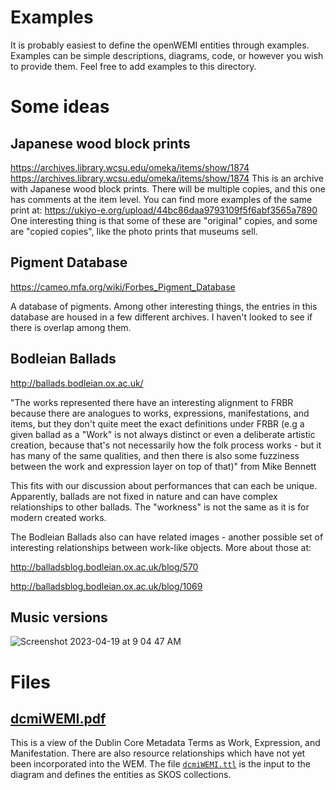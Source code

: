 # Examples
It is probably easiest to define the openWEMI entities through examples. Examples can be simple descriptions, diagrams, code, or however you wish to provide them. Feel free to add examples to this directory.

# Some ideas
## Japanese wood block prints
https://archives.library.wcsu.edu/omeka/items/show/1874
https://archives.library.wcsu.edu/omeka/items/show/1874 This is an archive with Japanese wood block prints. There will be multiple copies, and this one has comments at the item level. You can find more examples of the same print at:
https://ukiyo-e.org/upload/44bc86daa9793109f5f6abf3565a7890
One interesting thing is that some of these are "original" copies, and some are "copied copies", like the photo prints that museums sell.
## Pigment Database
https://cameo.mfa.org/wiki/Forbes_Pigment_Database

A database of pigments. Among other interesting things, the entries in this database are housed in a few different archives. I haven't looked to see if there is overlap among them.
## Bodleian Ballads
http://ballads.bodleian.ox.ac.uk/

"The works represented there have an interesting alignment to FRBR because there are analogues to works, expressions, manifestations, and items, but they don't quite meet the exact definitions under FRBR (e.g a given ballad as a "Work" is not always distinct or even a deliberate artistic creation, because that's not necessarily how the folk process works - but it has many of the same qualities, and then there is also some fuzziness between the work and expression layer on top of that)" from Mike Bennett

This fits with our discussion about performances that can each be unique. Apparently, ballads are not fixed in nature and can have complex relationships to other ballads. The "workness" is not the same as it is for modern created works.

The Bodleian Ballads also can have related images - another possible set of interesting relationships between work-like objects. More about those at:

http://balladsblog.bodleian.ox.ac.uk/blog/570

http://balladsblog.bodleian.ox.ac.uk/blog/1069

## Music versions

![Screenshot 2023-04-19 at 9 04 47 AM](https://user-images.githubusercontent.com/1564129/233134762-5c9ba729-c49b-4360-af80-c34d2a319f8a.png)


# Files
## [dcmiWEMI.pdf](https://github.com/dcmi/openwemi/blob/main/examples/dcmiWEMI.pdf)
This is a view of the Dublin Core Metadata Terms as Work, Expression, and Manifestation. There are also resource relationships which have not yet been incorporated into the WEM. The file [`dcmiWEMI.ttl`](https://github.com/dcmi/openwemi/blob/main/examples/dcmiWEMI.ttl) is the input to the diagram and defines the entities as SKOS collections.
